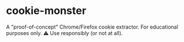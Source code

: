 # cookie-monster
A "proof-of-concept" Chrome/Firefox cookie extractor. For educational purposes only.   ⚠️ Use responsibly (or not at all).  

